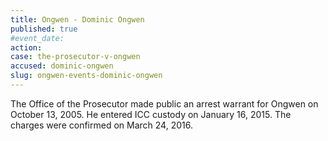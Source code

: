 ```yaml
---
title: Ongwen - Dominic Ongwen
published: true
#event_date:
action:
case: the-prosecutor-v-ongwen
accused: dominic-ongwen
slug: ongwen-events-dominic-ongwen
---
```



The Office of the Prosecutor made public an arrest warrant for Ongwen on October 13, 2005. He entered ICC custody on January 16, 2015. The charges were confirmed on March 24, 2016.